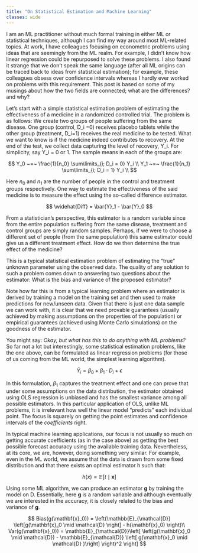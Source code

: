 ```yaml
---
title: "On Statistical Estimation and Machine Learning"
classes: wide
---
```


I am an ML practitioner without much formal training in either ML or statistical techniques, although I can find my way around most ML-related topics. At work, I have colleagues focusing on econometric problems using ideas that are seemingly from the ML realm. For example, I didn’t know how linear regression could be repurposed to solve these problems. I also found it strange that we don’t speak the same language (after all ML origins can be traced back to ideas from statistical estimation); for example, these colleagues obsess over confidence intervals whereas I hardly ever worked on problems with this requirement. This post is based on some of my musings about how the two fields are connected; what are the differences? and why?

Let’s start with a simple statistical estimation problem of estimating the effectiveness of a medicine in a randomized controlled trial. The problem is as follows: We create two groups of people suffering from the same disease. One group (control, D_i =0) receives placebo tablets while the other group (treatment, D_i=1) receives the real medicine to be tested. What we want to know is if the medicine indeed contributes to recovery. At the end of the test, we collect data capturing the level of recovery, Y_i. For simplicity, say Y_i = 0 or 1. The sample means in each of the groups are:

$$
Y_0 ~=~ \frac{1}{n_0} \sum\limits_{i; D_i = 0} Y_i \\
Y_1 ~=~ \frac{1}{n_1} \sum\limits_{i; D_i = 1} Y_i \\
$$

Here $n_0$ and $n_1$ are the number of people in the control and treatment groups respectively. One way to estimate the effectiveness of the said medicine is to measure the effect using the so-called difference estimator.

$$
\widehat{Diff} = \bar{Y}_1 - \bar{Y}_0
$$

From a statistician’s perspective, this estimator is a random variable since from the entire population suffering from the same disease, treatment and control groups are simply random samples. Perhaps, if we were to choose a different set of people (from the same population) this same estimator could give us a different treatment effect. How do we then determine the true effect of the medicine?

This is a typical statistical estimation problem of estimating the “true” unknown parameter using the observed data. The quality of any solution to such a problem comes down to answering two questions about the estimator: What is the bias and variance of the proposed estimator?

Note how far this is from a typical learning problem where an estimator is derived by training a model on the training set and then used to make predictions for new/unseen data. Given that there is just one data sample we can work with, it is clear that we need provable guarantees (usually achieved by making assumptions on the properties of the population) or empirical guarantees (achieved using Monte Carlo simulations) on the goodness of the estimator.

You might say: _Okay, but what has this to do anything with ML problems?_ So far not a lot but interestingly, some statistical estimation problems, like the one above, can be formulated as linear regression problems (for those of us coming from the ML world, the simplest learning algorithm).

$$
\bar{Y}_i = \beta_0 + \beta_1 \cdot D_i + \epsilon
$$

In this formulation, $\beta_1$ captures the treatment effect and one can prove that under some assumptions on the data distribution, the estimator obtained using OLS regression is unbiased and has the smallest variance among all possible estimators. In this particular application of OLS, unlike ML problems, it is irrelevant how well the linear model “predicts” each individual point. The focus is squarely on getting the point estimates and confidence intervals of the _coefficients_ right.

In typical machine learning applications, our focus is not usually so much on getting accurate coefficients (as in the case above) as getting the best possible forecast accuracy using the available training data. Nevertheless, at its core, we are, however, doing something very similar. For example, even in the ML world, we assume that the data is drawn from some fixed distribution and that there exists an optimal estimator h such that:

$$
h(x) = \mathbb{E} \left[ t\mid \mathbf{x} \right]
$$

Using some ML algorithm, we can produce an estimator $\mathbf{g}$ by training the model on D. Essentially, here $\mathbf{g}$ is a random variable and although eventually we are interested in the accuracy, it is closely related to the bias and variance of $\mathbf{g}$.

$$
Bias(g(\mathbf{x}_0)) = \left(\mathbb{E}_{\mathcal{D}} \left[g(\mathbf{x}_0 \mid \mathcal{D} \right] - h(\mathbf{x}_0) \right)\\
Var(g(\mathbf{x}_0)) = \mathbb{E}_{\mathcal{D}}\left[ \left(g(\mathbf{x}_0 \mid \mathcal{D}) - \mathbb{E}_{\mathcal{D}} \left[ g(\mathbf{x}_0 \mid \mathcal{D} )\right] \right)^2 \right]
$$
